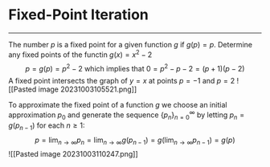 # Fixed-Point Iteration
---
The number $p$ is a fixed point for a given function $g$ if $g(p) = p$. Determine any fixed points of the functin $g(x)=x^2-2$
$$
p =g(p)=p^2-2 \text{ which implies that }   0=p^2-p-2=(p+1)(p-2)
$$
A fixed point intersects the graph of $y=x$ at points $p=-1$ and $p=2$
![[Pasted image 20231003105521.png]]

To approximate the fixed point of a function $g$ we choose an initial approximation $p_0$ and generate the sequence $\{p_n\}^{\infty}_{n=0}$ by letting $p_n=g(p_{n-1})$ for each $n\geq 1$: 
$$
p =\lim_{n\rightarrow \infty}p_n=\lim_{n\rightarrow \infty}g(p_{n-1})=g(\lim_{n\rightarrow \infty}p_{n-1})=g(p)
$$
![[Pasted image 20231003110247.png]]

